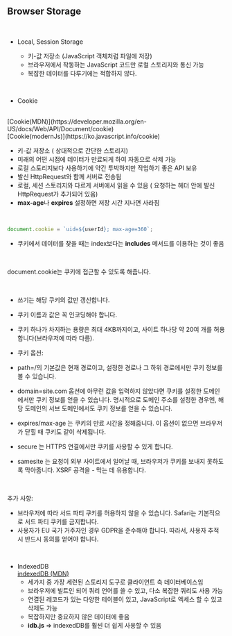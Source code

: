 ## Browser Storage
<br>

- Local, Session Storage

    - 키-값 저장소 (JavaScript 객체처럼 파일에 저장)
    - 브라우저에서 작동하는 JavaScript 코드만 로컬 스토리지와 통신 가능 
    - 복잡한 데이터를 다루기에는 적합하지 않다. 

<br>

- Cookie
<br>
[Cookie(MDN)](https://developer.mozilla.org/en-US/docs/Web/API/Document/cookie)
<br>
[Cookie(modernJs)](https://ko.javascript.info/cookie)


   - 키-값 저장소 ( 상대적으로 간단한 스토리지)
   - 미래의 어떤 시점에 데이터가 만료되게 하여 자동으로 삭제 가능 
   - 로컬 스토리지보다 사용하기에 약간 투박하지만 작업하기 좋은 API 보유 
   -  발신 HttpRequest와 함께 서버로 전송됨 
   -  로컬, 세션 스토리지와 다르게 서버에서 읽을 수 있음 ( 요청하는 헤더 안에 발신 HttpRequest가 추가되어 있음)
   -  **max-age**나 **expires** 설정하면 저장 시간 지나면 사라짐 
  
  <br>
  
  ```javascript
  document.cookie = `uid=${userId}; max-age=360`;
  ```
  - 쿠키에서 데이터를 찾을 때는 index보다는 **includes** 메서드를 이용하는 것이 좋음 

<br>

document.cookie는 쿠키에 접근할 수 있도록 해줍니다.

<br>

- 쓰기는 해당 쿠키의 값만 갱신합니다.
- 쿠키 이름과 값은 꼭 인코딩해야 합니다.
- 쿠키 하나가 차지하는 용량은 최대 4KB까지이고, 사이트 하나당 약 20여 개를 허용합니다(브라우저에 따라 다름).
- 쿠키 옵션:
- path=/의 기본값은 현재 경로이고, 설정한 경로나 그 하위 경로에서만 쿠키 정보를 볼 수 있습니다.
- domain=site.com 옵션에 아무런 값을 입력하지 않았다면 쿠키를 설정한 도메인에서만 쿠키 정보를 얻을 수  있습니다. 명시적으로 도메인 주소를 설정한 경우엔, 해당 도메인의 서브 도메인에서도 쿠키 정보를 얻을 수  있습니다.
- expires/max-age 는 쿠키의 만료 시간을 정해줍니다. 이 옵션이 없으면 브라우저가 닫힐 때 쿠키도 같이  삭제됩니다.
- secure 는 HTTPS 연결에서만 쿠키를 사용할 수 있게 합니다.
- samesite 는 요청이 외부 사이트에서 일어날 때, 브라우저가 쿠키를 보내지 못하도록 막아줍니다. XSRF 공격을 - 막는 데 유용합니다.
  
  <br>

추가 사항:
- 브라우저에 따라 서드 파티 쿠키를 허용하지 않을 수 있습니다. Safari는 기본적으로 서드 파티 쿠키를 금지합니다.
- 사용자가 EU 국가 거주자인 경우 GDPR을 준수해야 합니다. 따라서, 사용자 추적 시 반드시 동의를 얻어야 합니다.


<br>

- IndexedDB
  <br>
  [indexedDB (MDN)](https://developer.mozilla.org/ko/docs/Web/API/IndexedDB_API/Using_IndexedDB)
   - 세가지 중 가장 세련된 스토리지 도구로 클라이언트 측 데이터베이스임 
   - 브라우저에 빌트인 되어 쿼리 언어를 쓸 수 있고, 다소 복잡한 쿼리도 사용 가능
   - 연결된 레코드가 있는 다양한 테이블이 있고, JavaScript로 엑세스 할 수 있고 삭제도 가능 
   - 복잡하지만 중요하지 않은 데이터에 좋음 
   - **idb.js** => indexedDB를 훨씬 더 쉽게 사용할 수 있음
